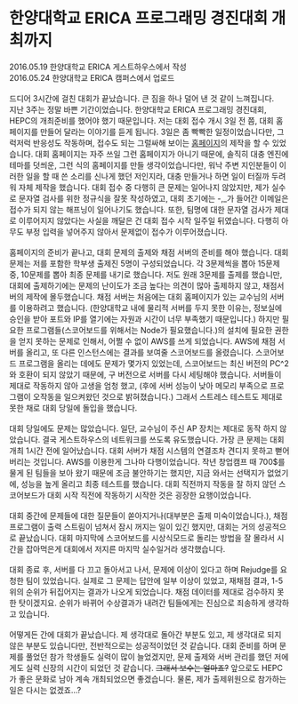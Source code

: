 한양대학교 ERICA 프로그래밍 경진대회 개최까지
============
2016.05.19 한양대학교 ERICA 게스트하우스에서 작성<br>
2016.05.24 한양대학교 ERICA 캠퍼스에서 업로드
<br>
<br>
드디어 3시간에 걸친 대회가 끝났습니다. 큰 짐을 하나 덜어 낸 것 같이 느껴집니다.<br>
지난 3주는 정말 바쁜 기간이었습니다. 한양대학교 ERICA 프로그래밍 경진대회, HEPC의 개최준비를 했어야 했기 때문입니다. 저는 대회 접수 개시 3일 전 쯤, 대회 홈페이지를 만들어 달라는 이야기를 듣게 됩니다. 3일은 좀 빡빡한 일정이었습니다만, 그럭저럭 반응성도 작동하며, 접수도 되는 그럴싸해 보이는 [홈페이지](http://hepc.hycse.net)의 제작을 할 수 있었습니다. 대회 홈페이지는 자주 쓰일 그런 홈페이지가 아니기 때문에, 솔직히 대충 엔진에 테마를 덧씌운, 그런 식의 홈페이지를 만들 생각이었습니다만, 워낙 주변 지인분들이 이러한 일을 할 때 쓴 소리를 신나게 했던 저인지라, 대충 만들거나 하면 일이 터질까 두려워 자체 제작을 했습니다. 대회 접수 중 다행히 큰 문제는 일어나지 않았지만, 제가 실수로 문자열 검사를 위한 정규식을 잘못 작성하였고, 대회 초기에는 -,_가 들어간 이메일은 접수가 되지 않는 해프닝이 일어나기도 했습니다. 또한, 팀명에 대한 문자열 검사가 제대로 이루어지지 않았다는 사실을 깨달은 건 대회 접수 시작 일주일 뒤였습니다. 다행히 아무도 부정 입력을 넣어주지 않아서 문제없이 접수가 이루어졌습니다. <br><br>
홈페이지의 준비가 끝나고, 대회 문제의 출제와 채점 서버의 준비를 해야 했습니다. 대회 문제는 저를 포함한 학부생 출제진 5명이 구성되었습니다. 각 3문제씩을 뽑아 15문제 중, 10문제를 뽑아 최종 문제를 내기로 했습니다. 저도 원래 3문제를 출제를 했습니만, 대회에 출제하기에는 문제의 난이도가 조금 높다는 의견이 많아 출제하지 않고, 채점서버의 제작에 몰두했습니다. 채점 서버는 처음에는 대회 홈페이지가 있는 교수님의 서버를 이용하려고 했습니다. (한양대학교 내에 물리적 서버를 두지 못한 이유는, 정보실에 승인을 받아 포트와 IP를 열기에는 자원과 시간이 너무 부족했기 때문입니다.) 하지만 필요한 프로그램들(스코어보드를 위해서는 Node가 필요했습니다.)의 설치에 필요한 권한을 얻지 못하는 문제로 인해서, 어쩔 수 없이 AWS를 쓰게 되었습니다. AWS에 채점 서버를 올리고, 또 다른 인스턴스에는 결과를 보여줄 스코어보드를 올렸습니다. 스코어보드 프로그램을 올리는 데에도 문제가 몇가지 있었는데, 스코어보드는 최신 버전의 PC^2와 호환이 되지 않았기 때문에, 구 버전으로 서버를 다시 세팅해야 했습니다. 서버들이 제대로 작동하지 않아 고생을 엄청 했고, (후에 서버 성능이 낮아 메모리 부족으로 프로그램이 오작동을 일으켜왔던 것으로 밝혀졌습니다.) 그래서 스트레스 테스트도 제대로 못한 채로 대회 당일에 돌입을 했습니다.<br><br>
대회 당일에도 문제는 많았습니다. 일단, 교수님이 주신 AP 장치는 제대로 동작 하지 않았습니다. 결국 게스트하우스의 네트워크를 쓰도록 유도했습니다. 가장 큰 문제는 대회 개최 1시간 전에 일어났습니다. 대회 서버가 채점 시스템의 연결조차 견디지 못하고 뻗어버리는 것입니다. AWS를 이용한게 그나마 다행이었습니다. 작년 창업캠프 때 700$를 물게 된 팀들을 보아 왔기 때문에 조금 불안하기는 했지만, 지금 와서는 선택지가 없었기에, 성능을 높게 올리고 최종 테스트를 했습니다. 대회 직전까지 작동을 잘 하지 않던 스코어보드가 대회 시작 직전에 작동하기 시작한 것은 굉장한 요행이었습니다.<br><br>
대회 중간에 문제들에 대한 질문들이 쏟아지거나(대부분은 출제 미숙이었습니다.), 채점 프로그램이 출력 스트림이 넘쳐서 잠시 꺼지는 일이 있긴 했지만, 대회는 거의 성공적으로 끝났습니다. 대회 마지막에 스코어보드를 시상식모드로 돌리는 방법을 잘 몰라서 시간을 잡아먹은게 대회에서 저지른 마지막 실수일거라 생각했습니다.<br><br>
대회 종료 후, 서버를 다 끄고 돌아서고 나서, 문제에 이상이 있다고 하며 Rejudge를 요청한 팀이 있었습니다. 실제로 그 문제는 답안에 일부 이상이 있었고, 재채점 결과, 1-5위의 순위가 뒤집어지는 결과가 나오게 되었습니다. 채점 데이터를 제대로 검수하지 못한 탓이겠지요. 순위가 바뀌어 수상결과가 내려간 팀들에게는 진심으로 죄송하게 생각하고 있습니다.<br><br>
어떻게든 간에 대회가 끝났습니다. 제 생각대로 돌아간 부분도 있고, 제 생각대로 되지 않은 부분도 있습니다만, 전반적으로는 성공적이었던 것 같습니다. 대회 준비를 하며 문제를 풀었던 참가 학생들도 실력이 많이 늘었겠지만, 문제 출제와 서버 관리를 했던 저에게도 실력 신장의 시간이 되었던 것 같습니다. ~~그래서 보수는 얼마죠?~~ 앞으로도 HEPC가 좋은 문화로 남아 계속 개최되었으면 좋겠습니다. 물론, 제가 출제위원으로 참가하는 일은 다시는 없겠죠...?
